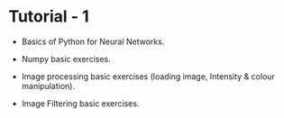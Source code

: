 # Tutorial - 1

- Basics of Python for Neural Networks.

- Numpy basic exercises.

- Image processing basic exercises (loading image, Intensity & colour manipulation).
- Image Filtering basic exercises.